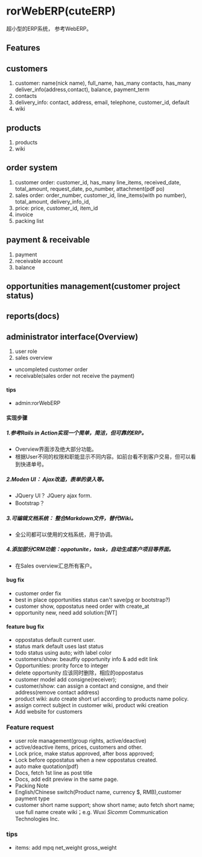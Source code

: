 # rorWebERP(cuteERP)

超小型的ERP系统， 参考WebERP。

## Features
## customers
1. customer: name(nick name), full_name, has_many contacts, has_many deliver_info(address,contact), balance, payment_term
1. contacts
1. delivery_info: contact, address, email, telephone, customer_id, default
1. wiki

## products
1. products
1. wiki

## order system
1. customer order: customer_id, has_many line_items, received_date, total_amount, request_date, po_number, attachment(pdf po)
1. sales order: order_number, customer_id, line_items(with po number), total_amount, delivery_info_id,
1. price: price, customer_id, item_id
1. invoice
1. packing list


## payment & receivable
1. payment
1. receivable account
1. balance

## opportunities management(customer project status)
## reports(docs)

## administrator interface(Overview)
1. user role
1. sales overview
 - uncompleted customer order
 - receivable(sales order not receive the payment)




#### tips
- admin:rorWebERP

#### 实现步骤
##### 1.参考Rails in Action实现一个简单，简洁，但可靠的ERP。
 - Overview界面涉及绝大部分功能。
 - 根据User不同的权限和职能显示不同内容。如前台看不到客户交易，但可以看到快递单号。

##### 2.Moden UI： Ajax改造，表单的录入等。
 - JQuery UI？ JQuery ajax form.
 - Bootstrap？

##### 3.可编辑文档系统： 整合Markdown文件，替代Wiki。
 - 全公司都可以使用的文档系统，用于协调。

##### 4.添加部分CRM功能：oppotunite，task，自动生成客户项目等界面。
 - 在Sales overview汇总所有客户。




#### bug fix
- customer order fix
- best in place opportunities status can't save(pg or bootstrap?)
- customer show, oppostatus need order with create_at
- opportunity new, need add solution:[WT]

#### feature bug fix
- oppostatus default current user.
- status mark default uses last status
- todo status using auto; with label color
- customers/show: beautfiy opportunity info & add edit link
- Opportunities: prority force to integer
- delete opportunity 应该同时删除，相应的oppostatus
- customer model add consigne(receiver);
- customer/show: can assign a contact and consigne, and their address(remove contact address)
- product wiki: auto create short url according to products name policy.
- assign correct subject in customer wiki, product wiki creation
- Add website for customers

### Feature request
- user role management(group rights, active/deactive)
- active/deactive items, prices, customers and other.
- Lock price, make status approved, after boss approved;
- Lock before oppostatus when a new oppostatus created.
- auto make quotation(pdf)
- Docs, fetch 1st line as post title
- Docs, add edit preview in the same page.
- Packing Note
- English/Chinese switch(Product name, currency $, RMB),customer payment type
- customer short name support; show short name; auto fetch short name; use full name create wiki；e.g. Wuxi *Sicomm* Communication Technologies Inc.

### tips
- items: add mpq net_weight gross_weight
 

